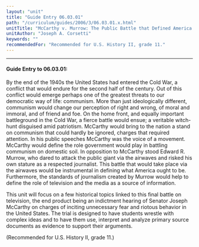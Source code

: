 ```yaml
---
layout: "unit"
title: "Guide Entry 06.03.01"
path: "/curriculum/guides/2006/3/06.03.01.x.html"
unitTitle: "McCarthy v. Murrow: The Public Battle that Defined America's New Self in the Aftermath of World War II"
unitAuthor: "Joseph A. Corsetti"
keywords: ""
recommendedFor: "Recommended for U.S. History II, grade 11."
---
```

<body>
<hr/>
<h4>
Guide Entry to 06.03.01:
</h4>
<p>
By the end of the 1940s the United States had entered the Cold War, a conflict that would endure for the second half of the century. Out of this conflict would emerge perhaps one of the greatest threats to our democratic way of life: communism. More than just ideologically different, communism would change our perception of right and wrong, of moral and immoral, and of friend and foe. On the home front, and equally important battleground in the Cold War, a fierce battle would ensue; a veritable witch-hunt disguised amid patriotism. McCarthy would bring to the nation a stand on communism that could hardly be ignored, charges that required attention. In his public speeches McCarthy was the voice of a movement. McCarthy would define the role government would play in battling communism on domestic soil. In opposition to McCarthy stood Edward R. Murrow, who dared to attack the public giant via the airwaves and risked his own stature as a respected journalist. This battle that would take place via the airwaves would be instrumental in defining what America ought to be. Furthermore, the standards of journalism created by Murrow would help to define the role of television and the media as a source of information.
</p>
<p>
This unit will focus on a few historical topics linked to this final battle on television, the end product being an indictment hearing of Senator Joseph McCarthy on charges of inciting unnecessary fear and riotous behavior in the United States. The trial is designed to have students wrestle with complex ideas and to have them use, interpret and analyze primary source documents as evidence to support their arguments.
</p>
<p>
(Recommended for U.S. History II, grade 11.)
</p>
</body>
